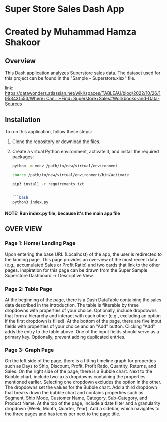 # Super Store Sales Dash App
# Created by Muhammad Hamza Shakoor 


## Overview
This Dash application analyzes Superstore sales data. 
The dataset used for this project can be found in the "Sample - Superstore.xlsx" file.

link: 
https://datawonders.atlassian.net/wiki/spaces/TABLEAU/blog/2022/10/26/1953431553/Where+Can+I+Find+Superstore+Sales#Workbooks-and-Data-Sources

## Installation
To run this application, follow these steps:

1. Clone the repository or download the files.

2. Create a virtual Python environment, activate it, and install the required packages:
   
   ```bash
   python -m venv /path/to/new/virtual/environment
   
   source /path/to/new/virtual/environment/bin/activate
   
   pip3 install -r requirements.txt


   ```bash
   python3 index.py


#### NOTE: Run index.py file, because it's the main app file
## OVER VIEW

### Page 1: Home/ Landing Page

Upon entering the base URL (Localhost) of the app, the user is redirected to the landing page. This page provides an overview of the most recent data (e.g., accumulated Sales or Profit Ratio) and two cards that link to the other pages. Inspiration for this page can be drawn from the Super Sample Superstore Dashboard -> Descriptive View.

### Page 2: Table Page

At the beginning of the page, there is a Dash DataTable containing the sales data described in the introduction. The table is filterable by three dropdowns with properties of your choice. Optionally, include dropdowns that form a hierarchy and interact with each other (e.g., excluding an option if the first dropdown is filled). At the bottom of the page, there are five input fields with properties of your choice and an "Add" button. Clicking "Add" adds the entry to the table above. One of the input fields should serve as a primary key. Optionally, prevent adding duplicated entries.

### Page 3: Graph Page

On the left side of the page, there is a fitting timeline graph for properties such as Days to Ship, Discount, Profit, Profit Ratio, Quantity, Returns, and Sales. On the right side of the page, there is a Bubble chart. Next to the Bubble chart, include two-axis dropdowns containing the properties mentioned earlier. Selecting one dropdown excludes the option in the other. The dropdowns set the values for the Bubble chart. Add a third dropdown that breaks down the bubble chart and contains properties such as Segment, Ship Mode, Customer Name, Category, Sub-Category, and Product Name. At the top of the page, include a date filter and a granularity dropdown (Week, Month, Quarter, Year). Add a sidebar, which navigates to the three pages and has icons per next to the page title.
